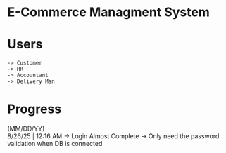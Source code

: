 # E-Commerce Managment System 

# Users
    -> Customer
    -> HR
    -> Accountant
    -> Delivery Man

# Progress
   (MM/DD/YY)<br>
    8/26/25 | 12:16 AM -> Login Almost Complete
                                -> Only need the password validation when DB is connected

